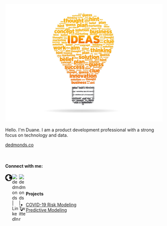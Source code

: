 ![](https://raw.githubusercontent.com/usefulmove/usefulmove/master/idea.png)

Hello. I'm Duane. I am a product development professional with a strong focus on technology and data.

[dedmonds.co](http://dedmonds.co)

<br>

#### Connect with me:

[<img align="left" alt="dedmonds.co" width="22px" src="https://raw.githubusercontent.com/iconic/open-iconic/master/svg/globe.svg" />][website]
[<img align="left" alt="dedmonds | LinkedIn" width="22px" src="https://cdn.jsdelivr.net/npm/simple-icons@v3/icons/linkedin.svg" />][linkedin]
[<img align="left" alt="dedmonds | Twitter" width="22px" src="https://cdn.jsdelivr.net/npm/simple-icons@v3/icons/twitter.svg" />][twitter]

<br><br>

#### Projects

- [COVID-19 Risk Modeling](https://htmlpreview.github.io/?https://github.com/usefulmove/o/blob/master/covid-19.html)
- [Predictive Modeling](https://htmlpreview.github.io/?https://github.com/usefulmove/o/blob/master/pinguino.html)

[website]: http://dedmonds.co
[twitter]: https://twitter.com/dedmonds
[linkedin]: https://linkedin.com/in/dedmonds
